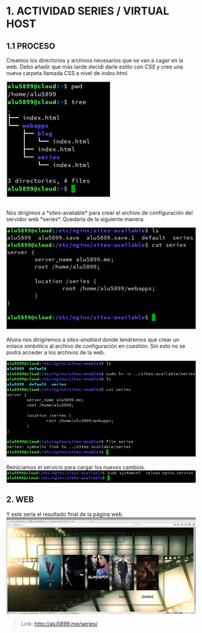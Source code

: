 # 1. ACTIVIDAD SERIES / VIRTUAL HOST

## 1.1 PROCESO
Creamos los directorios y archivos necesarios que se van a cagar en la web. Debo añadir
que más tarde decidí darle estilo con *CSS* y cree una nueva carpeta llamada CSS a nivel de *index.html*.

![image](./img/series/001.png)   

<br>
Nos dirigimos a *sites-available* para crear el archivo de configuración del servidor web *series*. Quedaría de la siguiente manera.

![image](./img/series/002.png)  
<br>
Ahora nos dirigiremos a *sites-enabled* donde tendremos que crear un enlace simbólico al archivo de configuración en cuestión. Sin esto no se podrá acceder a los archivos de la web.

![image](./img/series/003.png)  
<br>
Reiniciamos el servicio para cargar los nuevos cambios.
![image](./img/series/004.png)  
## 2. WEB
Y este sería el resultado final de la página web.
![image](./img/series/005.png)

> Link: http://alu5899.me/series/
